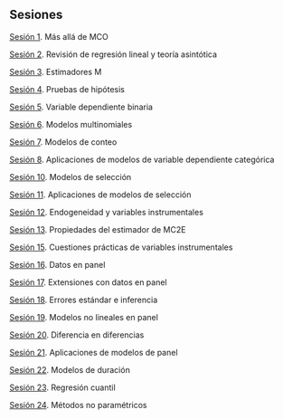 ## Sesiones
[Sesión 1](https://rojasirvin.github.io/ECNII2020/sesiones/s1/sesion1.html#1). Más allá de MCO


[Sesión 2](https://rojasirvin.github.io/ECNII2020/sesiones/s2/sesion2.html#1). Revisión de regresión lineal y teoría asintótica

[Sesión 3](https://rojasirvin.github.io/ECNII2020/sesiones/s3/sesion3.html#1). Estimadores M

[Sesión 4](https://rojasirvin.github.io/ECNII2020/sesiones/s4/sesion4.html#1). Pruebas de hipótesis

[Sesión 5](https://rojasirvin.github.io/ECNII2020/sesiones/s5/sesion5.html#1). Variable dependiente binaria

[Sesión 6](https://rojasirvin.github.io/ECNII2020/sesiones/s6/sesion6.html#1). Modelos multinomiales

[Sesión 7](https://rojasirvin.github.io/ECNII2020/sesiones/s7/sesion7.html#1). Modelos de conteo

[Sesión 8](https://rojasirvin.github.io/ECNII2020/sesiones/s8/sesion8.html#1). Aplicaciones de modelos de variable dependiente categórica

[Sesión 10](https://rojasirvin.github.io/ECNII2020/sesiones/s10/sesion10.html#1). Modelos de selección

[Sesión 11](https://rojasirvin.github.io/ECNII2020/sesiones/s11/sesion11.html#1). Aplicaciones de modelos de selección

[Sesión 12](https://rojasirvin.github.io/ECNII2020/sesiones/s12/sesion12.html#1). Endogeneidad y variables instrumentales

[Sesión 13](https://rojasirvin.github.io/ECNII2020/sesiones/s13/sesion13.html#1). Propiedades del estimador de MC2E

[Sesión 15](https://rojasirvin.github.io/ECNII2020/sesiones/s15/sesion15.html#1). Cuestiones prácticas de variables instrumentales

[Sesión 16](https://rojasirvin.github.io/ECNII2020/sesiones/s16/sesion16.html#1). Datos en panel

[Sesión 17](https://rojasirvin.github.io/ECNII2020/sesiones/s17/sesion17.html#1). Extensiones con datos en panel

[Sesión 18](https://rojasirvin.github.io/ECNII2020/sesiones/s18/sesion18.html#1). Errores estándar e inferencia

[Sesión 19](https://rojasirvin.github.io/ECNII2020/sesiones/s19/sesion19.html#1). Modelos no lineales en panel

[Sesión 20](https://rojasirvin.github.io/ECNII2020/sesiones/s20/sesion20.html#1). Diferencia en diferencias

[Sesión 21](https://rojasirvin.github.io/ECNII2020/sesiones/s21/sesion21.html#1). Aplicaciones de modelos de panel

[Sesión 22](https://rojasirvin.github.io/ECNII2020/sesiones/s22/sesion22.html#1). Modelos de duración

[Sesión 23](https://rojasirvin.github.io/ECNII2020/sesiones/s23/sesion23.html#1). Regresión cuantil

[Sesión 24](https://rojasirvin.github.io/ECNII2020/sesiones/s24/sesion24.html#1). Métodos no paramétricos

<!---

commented
-->


